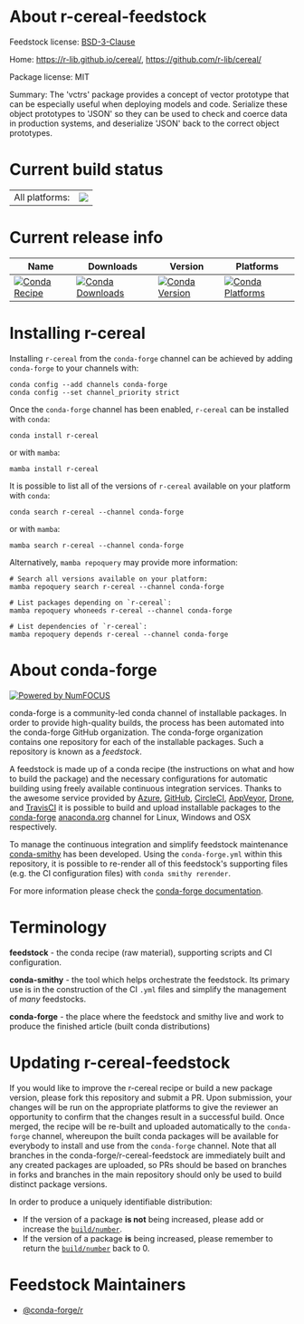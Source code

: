 About r-cereal-feedstock
========================

Feedstock license: [BSD-3-Clause](https://github.com/conda-forge/r-cereal-feedstock/blob/main/LICENSE.txt)

Home: https://r-lib.github.io/cereal/, https://github.com/r-lib/cereal/

Package license: MIT

Summary: The 'vctrs' package provides a concept of vector prototype that can be especially useful when deploying models and code.  Serialize these object prototypes to 'JSON' so they can be used to check and coerce data in production systems, and deserialize 'JSON' back to the correct object prototypes.

Current build status
====================


<table><tr><td>All platforms:</td>
    <td>
      <a href="https://dev.azure.com/conda-forge/feedstock-builds/_build/latest?definitionId=19705&branchName=main">
        <img src="https://dev.azure.com/conda-forge/feedstock-builds/_apis/build/status/r-cereal-feedstock?branchName=main">
      </a>
    </td>
  </tr>
</table>

Current release info
====================

| Name | Downloads | Version | Platforms |
| --- | --- | --- | --- |
| [![Conda Recipe](https://img.shields.io/badge/recipe-r--cereal-green.svg)](https://anaconda.org/conda-forge/r-cereal) | [![Conda Downloads](https://img.shields.io/conda/dn/conda-forge/r-cereal.svg)](https://anaconda.org/conda-forge/r-cereal) | [![Conda Version](https://img.shields.io/conda/vn/conda-forge/r-cereal.svg)](https://anaconda.org/conda-forge/r-cereal) | [![Conda Platforms](https://img.shields.io/conda/pn/conda-forge/r-cereal.svg)](https://anaconda.org/conda-forge/r-cereal) |

Installing r-cereal
===================

Installing `r-cereal` from the `conda-forge` channel can be achieved by adding `conda-forge` to your channels with:

```
conda config --add channels conda-forge
conda config --set channel_priority strict
```

Once the `conda-forge` channel has been enabled, `r-cereal` can be installed with `conda`:

```
conda install r-cereal
```

or with `mamba`:

```
mamba install r-cereal
```

It is possible to list all of the versions of `r-cereal` available on your platform with `conda`:

```
conda search r-cereal --channel conda-forge
```

or with `mamba`:

```
mamba search r-cereal --channel conda-forge
```

Alternatively, `mamba repoquery` may provide more information:

```
# Search all versions available on your platform:
mamba repoquery search r-cereal --channel conda-forge

# List packages depending on `r-cereal`:
mamba repoquery whoneeds r-cereal --channel conda-forge

# List dependencies of `r-cereal`:
mamba repoquery depends r-cereal --channel conda-forge
```


About conda-forge
=================

[![Powered by
NumFOCUS](https://img.shields.io/badge/powered%20by-NumFOCUS-orange.svg?style=flat&colorA=E1523D&colorB=007D8A)](https://numfocus.org)

conda-forge is a community-led conda channel of installable packages.
In order to provide high-quality builds, the process has been automated into the
conda-forge GitHub organization. The conda-forge organization contains one repository
for each of the installable packages. Such a repository is known as a *feedstock*.

A feedstock is made up of a conda recipe (the instructions on what and how to build
the package) and the necessary configurations for automatic building using freely
available continuous integration services. Thanks to the awesome service provided by
[Azure](https://azure.microsoft.com/en-us/services/devops/), [GitHub](https://github.com/),
[CircleCI](https://circleci.com/), [AppVeyor](https://www.appveyor.com/),
[Drone](https://cloud.drone.io/welcome), and [TravisCI](https://travis-ci.com/)
it is possible to build and upload installable packages to the
[conda-forge](https://anaconda.org/conda-forge) [anaconda.org](https://anaconda.org/)
channel for Linux, Windows and OSX respectively.

To manage the continuous integration and simplify feedstock maintenance
[conda-smithy](https://github.com/conda-forge/conda-smithy) has been developed.
Using the ``conda-forge.yml`` within this repository, it is possible to re-render all of
this feedstock's supporting files (e.g. the CI configuration files) with ``conda smithy rerender``.

For more information please check the [conda-forge documentation](https://conda-forge.org/docs/).

Terminology
===========

**feedstock** - the conda recipe (raw material), supporting scripts and CI configuration.

**conda-smithy** - the tool which helps orchestrate the feedstock.
                   Its primary use is in the construction of the CI ``.yml`` files
                   and simplify the management of *many* feedstocks.

**conda-forge** - the place where the feedstock and smithy live and work to
                  produce the finished article (built conda distributions)


Updating r-cereal-feedstock
===========================

If you would like to improve the r-cereal recipe or build a new
package version, please fork this repository and submit a PR. Upon submission,
your changes will be run on the appropriate platforms to give the reviewer an
opportunity to confirm that the changes result in a successful build. Once
merged, the recipe will be re-built and uploaded automatically to the
`conda-forge` channel, whereupon the built conda packages will be available for
everybody to install and use from the `conda-forge` channel.
Note that all branches in the conda-forge/r-cereal-feedstock are
immediately built and any created packages are uploaded, so PRs should be based
on branches in forks and branches in the main repository should only be used to
build distinct package versions.

In order to produce a uniquely identifiable distribution:
 * If the version of a package **is not** being increased, please add or increase
   the [``build/number``](https://docs.conda.io/projects/conda-build/en/latest/resources/define-metadata.html#build-number-and-string).
 * If the version of a package **is** being increased, please remember to return
   the [``build/number``](https://docs.conda.io/projects/conda-build/en/latest/resources/define-metadata.html#build-number-and-string)
   back to 0.

Feedstock Maintainers
=====================

* [@conda-forge/r](https://github.com/conda-forge/r/)

